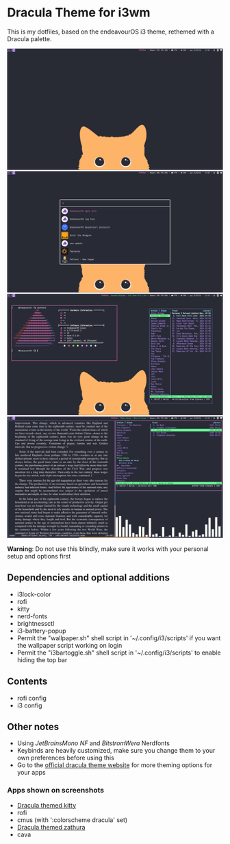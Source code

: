 # Dracula Theme for i3wm
This is my dotfiles, based on the endeavourOS i3 theme, rethemed with a Dracula palette.

![screenshot-01](images/screenshots/Screenshot-1.png)
![screenshot-02](images/screenshots/Screenshot-2.png)
![screenshot-03](images/screenshots/Screenshot-3.png)
![screenshot-04](images/screenshots/Screenshot-4.png)

**Warning**: Do not use this blindly, make sure it works with your personal setup and options first



## Dependencies and optional additions

- i3lock-color
- rofi
- kitty
- nerd-fonts
- brightnessctl
- i3-battery-popup
- Permit the "wallpaper.sh" shell script in '~/.config/i3/scripts' if you want the wallpaper script working on login
- Permit the "i3bartoggle.sh" shell script in '~/.config/i3/scripts' to enable hiding the top bar

## Contents

- rofi config
- i3 config

## Other notes
- Using *JetBrainsMono NF* and *BitstromWera* Nerdfonts 
- Keybinds are heavily customized, make sure you change them to your own preferences before using this
- Go to the [official dracula theme website](https://draculatheme.com/) for more theming options for your apps

### Apps shown on screenshots

- [Dracula themed kitty](https://draculatheme.com/kitty) 
- rofi
- cmus (with ':colorscheme dracula' set)
- [Dracula themed zathura](https://draculatheme.com/zathura)
- cava
